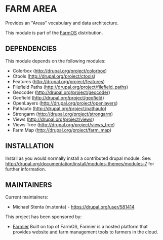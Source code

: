 FARM AREA
=========

Provides an "Areas" vocabulary and data architecture.

This module is part of the [FarmOS](http://drupal.org/project/farm)
distribution.

DEPENDENCIES
------------

This module depends on the following modules:

 * Colorbox (http://drupal.org/project/colorbox)
 * Ctools (http://drupal.org/project/ctools)
 * Features (http://drupal.org/project/features)
 * Filefield Paths (http://drupal.org/project/filefield_paths)
 * Geocoder (http://drupal.org/project/geocoder)
 * Geofield (http://drupal.org/project/geofield)
 * OpenLayers (http://drupal.org/project/openlayers)
 * Pathauto (http://drupal.org/project/pathauto)
 * Strongarm (http://drupal.org/project/strongarm)
 * Views (http://drupal.org/project/views)
 * Views Tree (http://drupal.org/project/views_tree)
 * Farm Map (http://drupal.org/project/farm_map)

INSTALLATION
------------

Install as you would normally install a contributed drupal module. See:
http://drupal.org/documentation/install/modules-themes/modules-7 for further
information.

MAINTAINERS
-----------

Current maintainers:
 * Michael Stenta (m.stenta) - https://drupal.org/user/581414

This project has been sponsored by:
 * [Farmier](http://farmier.com)
   Built on top of FarmOS, Farmier is a hosted platform that provides
   website and farm management tools to farmers in the cloud.

